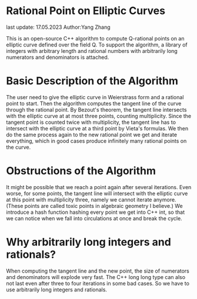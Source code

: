 # Rational Point on Elliptic Curves

last update: 17.05.2023
Author:Yang Zhang

This is an open-source C++ algorithm to compute Q-rational points on an elliptic curve defined over the field Q. To support the algorithm, a library of integers with arbitrary length and rational numbers with arbitrarily long numerators and denominators is attached.

# Basic Description of the Algorithm
The user need to give the elliptic curve in Weierstrass form and a rational point to start. Then the algorithm computes the tangent line of the curve through the rational point. By Bezout's theorem, the tangent line intersects with the elliptic curve at at most three points, counting multiplicity. Since the tangent point is counted twice with multiplicity, the tangent line has to intersect with the elliptic curve at a third point by Vieta's formulas. We then do the same process again to the new rational point we get and iterate everything, which in good cases produce infinitely many rational points on the curve.

# Obstructions of the Algorithm
It might be possible that we reach a point again after several iterations. Even worse, for some points, the tangent line will intersect with the elliptic curve at this point with multiplicity three, namely we cannot iterate anymore. (These points are called toxic points in algebraic geometry I believe.) We introduce a hash function hashing every point we get into C++ int, so that we can notice when we fall into circulations at once and break the cycle.

# Why arbitrarily long integers and rationals?
When computing the tangent line and the new point, the size of numerators and denominators will explode very fast. The C++ long long type can also not last even after three to four iterations in some bad cases. So we have to use arbitrarily long integers and rationals.

